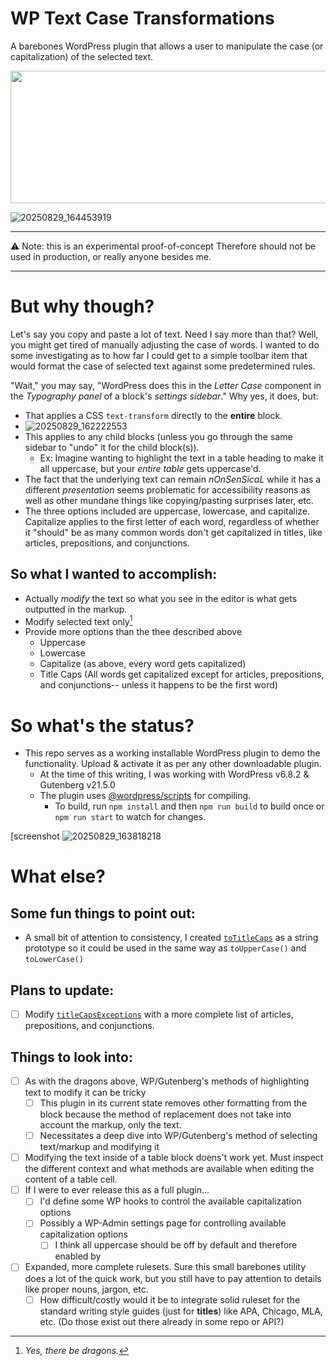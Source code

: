 # WP Text Case Transformations
A barebones WordPress plugin that allows a user to manipulate the case (or capitalization) of the selected text.

<img width="660" height="212" src="https://github.com/user-attachments/assets/af588ba2-9239-425b-b142-8f8e125f9ac1" />

![20250829_164453919](https://github.com/user-attachments/assets/76da41cb-b195-4dfb-a71c-f214d849b49f)


---

⚠ Note: this is an experimental proof-of-concept
Therefore should not be used in production, or really anyone besides me.

---

# But why though?
Let's say you copy and paste a lot of text. Need I say more than that? Well, you might get tired of manually adjusting the case of words. I wanted to do some investigating as to how far I could get to a simple toolbar item that would format the case of selected text against some predetermined rules.

"Wait," you may say, "WordPress does this in the _Letter Case_ component in the _Typography panel_ of a block's _settings sidebar_." Why yes, it does, but:
- That applies a CSS `text-transform` directly to the **entire** block.
- ![20250829_162222553](https://github.com/user-attachments/assets/957dfb69-c3e3-460e-b746-c6f71f57f338)
- This applies to any child blocks (unless you go through the same sidebar to "undo" it for the child block(s)).
  - Ex: Imagine wanting to highlight the text in a table heading to make it all uppercase, but your _entire table_ gets uppercase'd.
- The fact that the underlying text can remain _nOnSenSicaL_ while it has a different _presentation_ seems problematic for accessibility reasons as well as other mundane things like copying/pasting surprises later, etc. 
- The three options included are uppercase, lowercase, and capitalize. Capitalize applies to the first letter of each word, regardless of whether it "should" be as many common words don't get capitalized in titles, like articles, prepositions, and conjunctions.

## So what I wanted to accomplish:
- Actually _modify_ the text so what you see in the editor is what gets outputted in the markup.
- Modify selected text only[^1]
- Provide more options than the thee described above
  - Uppercase
  - Lowercase
  - Capitalize (as above, every word gets capitalized)
  - Title Caps (All words get capitalized except for articles, prepositions, and conjunctions-- unless it happens to be the first word)

[^1]: _Yes, there be dragons._


# So what's the status?
- This repo serves as a working installable WordPress plugin to demo the functionality. Upload & activate it as per any other downloadable plugin.
  - At the time of this writing, I was working with WordPress v6.8.2 & Gutenberg v21.5.0
  - The plugin uses [@wordpress/scripts](https://github.com/WordPress/gutenberg/blob/8ea3b396c28a2100c7446665f60cb47424cf9352/packages/scripts/README.md) for compiling.
    - To build, run `npm install` and then `npm run build` to build once or `npm run start` to watch for changes.

[screenshot ![20250829_163818218](https://github.com/user-attachments/assets/cc6411f6-1e3c-4dee-b0be-e904a08f01d5)

# What else?
## Some fun things to point out:
  - A small bit of attention to consistency, I created [`toTitleCaps`](https://github.com/sr4136/wp-text-case-transformations/blob/main/src/index.js#L7) as a string prototype so it could be used in the same way as `toUpperCase()` and `toLowerCase()`

## Plans to update:
- [ ] Modify [`titleCapsExceptions`](https://github.com/sr4136/wp-text-case-transformations/blob/main/src/string-prototypes.js#L1-L24) with a more complete list of articles, prepositions, and conjunctions.

## Things to look into:
- [ ] As with the dragons above, WP/Gutenberg's methods of highlighting text to modify it can be tricky
  - [ ] This plugin in its current state removes other formatting from the block because the method of replacement does not take into account the markup, only the text.
  - [ ] Necessitates a deep dive into WP/Gutenberg's method of selecting text/markup and modifying it
- [ ] Modifying the text inside of a table block doens't work yet. Must inspect the different context and what methods are available when editing the content of a table cell.
- [ ] If I were to ever release this as a full plugin...
  - [ ] I'd define some WP hooks to control the available capitalization options
  - [ ] Possibly a WP-Admin settings page for controlling available capitalization options
    - [ ] I think all uppercase should be off by default and therefore enabled by 
- [ ] Expanded, more complete rulesets. Sure this small barebones utility does a lot of the quick work, but you still have to pay attention to details like proper nouns, jargon, etc.
  - [ ] How difficult/costly would it be to integrate solid ruleset for the standard writing style guides (just for **titles**) like APA, Chicago, MLA, etc. (Do those exist out there already in some repo or API?)
